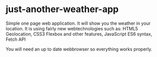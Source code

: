 # just-another-weather-app

Simple one page web application. It will show you the weather in your location. It is using fairly new webtechnologies such as: 
HTML5 Geolocation, 
CSS3 Flexbox and other features,
JavaScript ES6 syntax,
Fetch API

You will need an up to date webbrowser so everything works properly.
